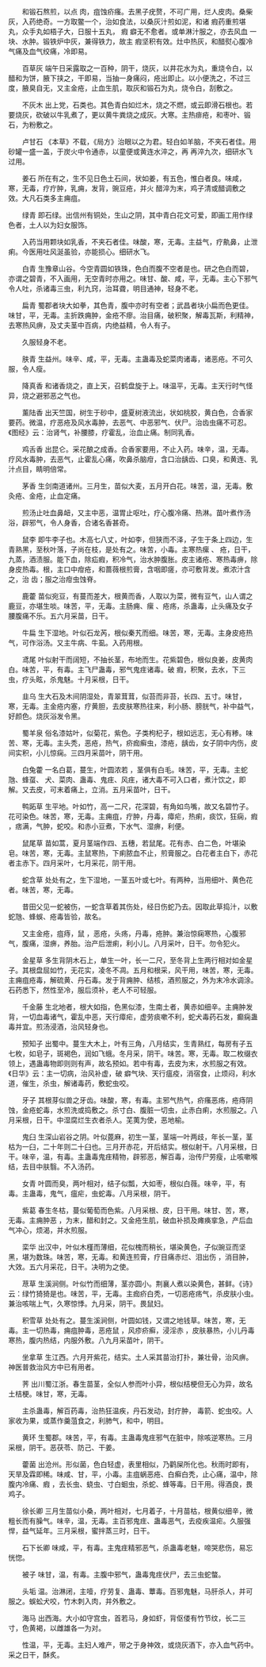 <!-- { "loadSidebar": true } -->
　　和锻石熬煎，以点 肉，疽蚀疥瘙。去黑子疣赘，不可广用，烂人皮肉。桑柴灰，入药绝奇。一方取鳖一个，治如食法，以桑灰汁煎如泥，和诸 瘕药重煎堪丸，众手丸如梧子大，日服十五丸， 瘕 癖无不愈者。或单淋汁服之，亦去风血 一块、水肿。锻铁炉中灰，兼得铁力，故主 瘕坚积有效。灶中热灰，和醋熨心腹冷气痛及血气绞痛，冷即易。

　　百草灰 端午日采露取之一百种，阴干，烧灰，以井花水为丸，重烧令白，以醋和为饼，腋下挟之，干即易，当抽一身痛闷，疮出即止。以小便洗之，不过三度，腋臭自无，又主金疮，止血生肌，取灰和锻石为丸，烧令白，刮敷之。

　　不灰木 出上党，石类也。其色青白如烂木，烧之不燃，或云即滑石根也。若要烧灰，砍破以牛乳煮了，更以黄牛粪烧之成灰。大寒。主热痱疮，和枣叶、锻石，为粉敷之。

　　卢甘石 《本草》不载，《局方》治眼以之为君。轻白如羊脑，不夹石者佳。用砂罐一盛一盖，于炭火中令通赤，以童便或黄连水淬之，再 再淬九次，细研水飞过用。

　　姜石 所在有之，生不见日色土石间，状如姜，有五色，惟白者良。味咸，寒，无毒，疗疔肿，乳痈，发背，豌豆疮，并火 醋淬为末，鸡子清或醋调敷之效。大凡石类多主痈疽。

　　绿青 即石绿。出信州有铜处，生山之阴，其中青白花文可爱，即画工用作绿色者，土人以为妇女服饰。

　　入药当用颗块如乳香，不夹石者佳。味酸，寒，无毒。主益气，疗鼽鼻，止泄痢。今医用吐风涎虽验，亦能损心。细研水飞。

　　白青 生豫章山谷。今空青圆如铁珠，色白而腹不空者是也。研之色白而碧，亦谓之碧青，不入画用，无空青时亦用之。味甘、酸、咸，平，无毒。主心下邪气令人吐，杀诸毒三虫，利九窍，治耳聋，明目通神，轻身不老。

　　扁青 蜀郡者块大如拳，其色青，腹中亦时有空者；武昌者块小扁而色更佳。味甘，平，无毒。主折跌痈肿，金疮不瘳。治目痛，破积聚，解毒瓦斯，利精神，去寒热风痹，及丈夫茎中百病，内绝益精，令人有子。

　　久服轻身不老。

　　肤青 生益州。味辛、咸，平，无毒。主蛊毒及蛇菜肉诸毒，诸恶疮。不可久服，令人瘦。

　　降真香 和诸香烧之，直上天，召鹤盘旋于上。味温平，无毒。主天行时气怪异，烧之避邪恶之气也。

　　薰陆香 出天竺国，树生于砂中，盛夏树液流出，状如桃胶，黄白色，合香家要药。微温，疗恶疮及风水毒肿，去恶气、中恶邪气、伏尸。治齿虫痛不可忍。《图经》云：治肾气，补腰膝，疗霍乱，治血止痛。制同乳香。

　　鸡舌香 出昆仑。采花酿之成香。合香家要用，不止入药。味辛，温，无毒。疗风水毒肿，去恶气，止霍乱心痛，吹鼻杀脑疳，含口治龋齿、口臭，和黄连、乳汁点目，睛明倍常。

　　茅香 生剑南道诸州。三月生，苗似大麦，五月开白花。味苦，温，无毒。敷灸疮、金疮，止血定痛。

　　煎汤止吐血鼻衄，又主中恶，温胃止呕吐，疗心腹冷痛、热淋。苗叶煮作汤浴，辟邪气，令人身香，合诸名香甚奇。

　　鼠李 即牛李子也。木高七八丈，叶如李，但狭而不泽，子生于条上四边，生青熟黑，至秋叶落，子尚在枝，是处有之。味苦，小毒。主寒热瘰 、 疮，日干，九蒸，酒渍服。能下血，除疝瘕，积冷气，治水肿腹胀。皮主诸疮、寒热毒痹，除身皮热毒。根，主口中疳疮，和蔷薇根煎膏，含咽即瘥，亦可敷背发。煮浓汁含之，治 齿；服之治疳虫蚀脊。

　　鹿藿 苗似宛豆，有蔓而差大，根黄而香，人取以为菜，微有豆气，山人谓之鹿豆，亦堪生啖。味苦，平，无毒。主肠痈、瘰 、疮疡，杀蛊毒，止头痛及女子腰腹痛不乐。五六月采苗，日干。

　　牛扁 生下湿地。叶似石龙芮，根似秦艽而细。味苦，寒，无毒。主身皮疮热气，可作浴汤。又主牛病、牛虱。入药用根。

　　鸢尾 叶似射干而阔短，不抽长茎，布地而生。花紫碧色，根似良姜，皮黄肉白。味苦，平，有毒。主飞尸蛊毒，邪气鬼疰诸毒。破 瘕，积聚，去水，下三虫，疗头眩，杀鬼魅。十月采根，日干。

　　韭乌 生大石及木间阴湿处，青翠茸茸，似苔而非苔，长四、五寸。味甘，寒，无毒。主金疮内塞，疗黄胆，去皮肤寒热往来，利小肠、膀胱气，补中益气，好颜色。烧灰浴发令黑。

　　蜀羊泉 俗名漆姑叶，似菊花，紫色。子类枸杞子，根如远志，无心有糁。味苦、寒，无毒。主头秃，恶疮，热气，疥痂癣虫，漆疮，龋齿，女子阴中内伤，皮间实积，小儿惊痫。三四月采苗叶，阴干用。

　　白兔藿 一名白葛，蔓生，叶圆浓若 ，茎俱有白毛。味苦，平，无毒。主蛇虺、蜂虿、 犬、菜肉、蛊毒、鬼疰、风疰，诸大毒不可入口者，煮汁饮之，即解。又去皮，可末着痛上，立消。五月采苗叶，日干。

　　鸭跖草 生平地。叶如竹，高一二尺，花深碧，有角如鸟嘴，故又名碧竹子。花可染色。味苦，寒，无毒。主痈疽，疔肿，丹毒，瘴疟，热痢，痰饮，狂痫，瘕 ，痞满，气肿，蛇咬。和赤小豆煮，下水气、湿痹，利便。

　　鼠尾草 苗如蒿，夏月茎端作四、五穗，若鼠尾。花有赤、白二色，叶堪染皂。味苦，寒，无毒。主鼠寒热，下痢脓血不止，煎膏服之。白花者主白下，赤花者主赤下。四月采叶，七月采花，阴干用。

　　蛇含草 处处有之，生下湿地，一茎五叶或七叶。有两种，当用细叶、黄色花者。味苦，寒，无毒。

　　昔田父见一蛇被伤，一蛇含草着其伤处，经日伤蛇乃去。因取此草捣汁，以敷蛇虺、蜂蜈、疮毒皆验，故名。

　　又主金疮，疽痔，鼠 ，恶疮，头疡，丹毒，疮肿。兼治惊痫寒热，心腹邪气，腹痛，湿痹，养胎。治产后泄痢，利小儿。八月采叶，日干。勿令犯火。

　　金星草 多生背阴木石上，单生一叶，长一二尺，至冬背上生两行相对如金星子。其根盘屈如竹，无花实，凌冬不凋。五月和根采，风干用，味苦，寒，无毒。主痈疽疮毒，解硫黄、丹石毒。发于背痈肿、结核，酒煎服之，外为末冷水调涂。石药悉下，然性至冷，服后须补，老人不可轻服。

　　千金藤 生北地者，根大如指，色黑似漆，生南土者，黄赤如细辛。主痈肿发背，一切血毒诸气，霍乱中恶，天行瘴疟，虚劳痰嗽不利，蛇犬毒药石发，癫痫蛊毒并宜。煎汤浸酒，治风轻身也。

　　预知子 出蜀中。蔓生大木上，叶有三角，八月结实，生青熟红，每房有子五七枚，如皂子，斑褐色，润如飞蛾。冬月采，阴干。味苦。寒，无毒。取二枚缀衣领上，遇蛊毒物即则则有声，故名预如。若中有毒，去皮为末，水煎服之有效。《日华》云：主一切病，治风补虚，破 癖气块、天行瘟疫，消宿食，止烦闷，利水道，催生，杀虫，解诸毒药，敷蛇虫咬。

　　牙子 其根芽似兽之牙齿。味酸，寒，有毒。主邪气热气，疥瘙恶疡，疮痔阴蚀，金疮蛇毒，水煎洗或捣敷之。杀寸白、腹脏一切虫，止赤白痢，水煎服之。八月采根，日干。中湿腐烂生衣者杀人。芜荑为使，恶地榆。

　　鬼臼 生深山岩谷之阴。叶似蓖麻，初生一茎，茎端一叶两歧，年长一茎，茎枯为一臼，二十年则二十臼也。三月开赤花，开后结实。根似射干。八月采根，日干。味辛，温，有毒。主蛊毒鬼疰精物，辟邪恶，解百毒，治传尸劳瘦，止咳嗽喉结，去目中肤翳。不入汤药。

　　女青 叶圆而臭，两叶相对，结子似瓢，大如枣，根似白薇。味辛，平，有毒。主蛊毒，鬼气，瘟疟，虫蛇毒。八月采根，阴干。

　　紫葛 春生冬枯，蔓似葡萄而色紫。八月采根、皮，日干用。味甘、苦，寒，无毒。主痈肿恶 ，为末，醋和封之。又金疮生肌，破血补损及瘫痪挛急，产后血气冲心，烦渴，并水煎服。

　　栾华 出汉中，叶似木槿而薄细，花似槐而稍长，堪染黄色，子似豌豆而坚黑，堪为数珠。味苦，寒，无毒。和黄连煎膏，疗目痛赤烂、泪出伤 ，消目肿，大效。五六月采花，日干。决明为之使。

　　荩草 生溪涧侧。叶似竹而细薄，茎亦圆小。荆襄人煮以染黄色，甚鲜。《诗》云：绿竹猗猗是也。味苦，平，无毒。主痂疥白秃，一切恶疮疡气，杀皮肤小虫。兼治咳喘上气，久寒惊悸。九月采，阴干。畏鼠妇。

　　积雪草 处处有之。蔓生溪涧侧，叶圆如钱，又谓之地钱草。味苦，寒，无毒。主一切热毒，痈疽肿毒，恶疮鼠 ，风疹疥癣，浸淫赤 ，皮肤暴热，小儿丹毒寒热，腹内热结，内服外敷。八九月采苗叶，阴干。

　　坐拿草 生江西。六月开紫花，结实。土人采其苗治打扑，兼壮骨，治风痹。神医普救治风方中已有用者。

　　荠  出川蜀江浙。春生苗茎，全似人参而叶小异，根似桔梗但无心为异，故名土桔梗。味甘，寒，无毒。

　　主杀蛊毒，解百药毒，治热狂温疾，丹石发动，封疔肿， 毒箭、蛇虫咬。人家收为果，或蒸作羹菹食之，利肺气，和中，明目。

　　黄环 生蜀郡。味苦，平，有毒。主蛊毒鬼疰邪气在脏中，除咳逆寒热。三月采根，阴干。恶茯苓、防己、干姜。

　　藿菌 出沧州。形似菌，色白轻虚，表里相似，乃鹳屎所化也。秋雨时即有，天旱及霖即稀。味咸、甘，平，小毒。主疽蜗恶疮、白癣白秃，止心痛，温中，除腹内冷痛、瘕 ，去长虫、蛲虫、寸白蛔虫，杀蛇、蜂等毒。日干用。得酒良，畏鸡子。

　　徐长卿 三月生苗似小桑，两叶相对，七月着子，十月苗枯，根黄似细辛，微粗长而有臊气。味辛，温，无毒。主百邪鬼疰、蛊毒恶气，去疫疾温疟。久服强悍，益气延年。三月采根，蜜拌蒸三时，日干。

　　石下长卿 味咸，平，有毒。主鬼疰精邪恶气，杀蛊毒老魅，啼哭悲伤，易忘恍惚。

　　被子 味甘，温，有毒。主腹中邪气，蛊毒鬼疰伏尸，去三虫蛇螫。

　　头垢 温。治淋闭，主噎，疗劳复、蛊毒、蕈毒。百邪鬼魅，马肝杀人，并可服之。蜈蚣犬咬，竹木刺入肉，并外敷之。

　　海马 出西海。大小如守宫虫，首若马，身如虾，背伛偻有竹节纹，长二三寸，色黄褐，以雌雄各一为对。

　　性温，平，无毒。主妇人难产，带之于身神效，或烧灰酒下，亦入血气药中。采之日干，酥炙。

